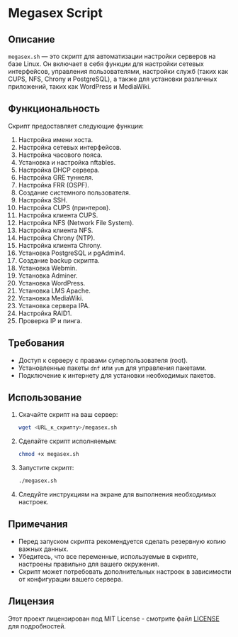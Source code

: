 # Megasex Script

## Описание

`megasex.sh` — это скрипт для автоматизации настройки серверов на базе Linux. Он включает в себя функции для настройки сетевых интерфейсов, управления пользователями, настройки служб (таких как CUPS, NFS, Chrony и PostgreSQL), а также для установки различных приложений, таких как WordPress и MediaWiki.

## Функциональность

Скрипт предоставляет следующие функции:

1. Настройка имени хоста.
2. Настройка сетевых интерфейсов.
3. Настройка часового пояса.
4. Установка и настройка nftables.
5. Настройка DHCP сервера.
6. Настройка GRE туннеля.
7. Настройка FRR (OSPF).
8. Создание системного пользователя.
9. Настройка SSH.
10. Настройка CUPS (принтеров).
11. Настройка клиента CUPS.
12. Настройка NFS (Network File System).
13. Настройка клиента NFS.
14. Настройка Chrony (NTP).
15. Настройка клиента Chrony.
16. Установка PostgreSQL и pgAdmin4.
17. Создание backup скрипта.
18. Установка Webmin.
19. Установка Adminer.
20. Установка WordPress.
21. Установка LMS Apache.
22. Установка MediaWiki.
23. Установка сервера IPA.
24. Настройка RAID1.
25. Проверка IP и пинга.

## Требования

- Доступ к серверу с правами суперпользователя (root).
- Установленные пакеты `dnf` или `yum` для управления пакетами.
- Подключение к интернету для установки необходимых пакетов.

## Использование

1. Скачайте скрипт на ваш сервер:
   ```bash
   wget <URL_к_скрипту>/megasex.sh
   ```

2. Сделайте скрипт исполняемым:
   ```bash
   chmod +x megasex.sh
   ```

3. Запустите скрипт:
   ```bash
   ./megasex.sh
   ```

4. Следуйте инструкциям на экране для выполнения необходимых настроек.

## Примечания

- Перед запуском скрипта рекомендуется сделать резервную копию важных данных.
- Убедитесь, что все переменные, используемые в скрипте, настроены правильно для вашего окружения.
- Скрипт может потребовать дополнительных настроек в зависимости от конфигурации вашего сервера.

## Лицензия

Этот проект лицензирован под MIT License - смотрите файл [LICENSE](LICENSE) для подробностей.
 
